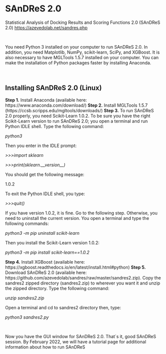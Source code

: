 # SAnDReS 2.0
Statistical Analysis of Docking Results and Scoring Functions 2.0 (SAnDReS 2.0)
https://azevedolab.net/sandres.php
<P>&nbsp;</P>
You need Python 3 installed on your computer to run SAnDReS 2.0. In addition, you need Matplotlib, NumPy, scikit-learn, SciPy, and XGBoost. It is also necessary to have MGLTools 1.5.7 installed on your computer. You can make the installation of Python packages faster by installing Anaconda. 
<P>&nbsp;</P>
<H2>Installing SAnDReS 2.0 (Linux)</H2>  
<B>Step 1.</B> Install Anaconda (available here: https://www.anaconda.com/download/)
<B>Step 2.</B> Install MGLTools 1.5.7 (https://ccsb.scripps.edu/mgltools/downloads/)
<B>Step 3.</B> To run SAnDReS 2.0 properly, you need Scikit-Learn 1.0.2. To be sure you have the right Scikit-Learn version to run SAnDReS 2.0; you open a terminal and run Python IDLE shell. Type the following command:
<P><I>python3</I></P>
Then you enter in the IDLE prompt:
<P><I>>>>import sklearn</P>
<P>>>>print(sklearn.__version__)</I></P>
You should get the following message: 
<P>1.0.2</P>
To exit the Python IDLE shell, you type:
<P><I>>>>quit()</I></P>
If you have version 1.0.2, it is fine. Go to the following step. Otherwise, you need to uninstall the current version. You open a terminal and type the following commands:
<P><I>python3 -m pip uninstall scikit-learn</I></P>
Then you install the Scikit-Learn version 1.0.2:
<P><I>python3 -m pip install scikit-learn==1.0.2</I></P>
<B>Step 4.</B> Install XGBoost (available here: https://xgboost.readthedocs.io/en/latest/install.html#python)
<B>Step 5.</B> Download SAnDReS 2.0 (available here: https://github.com/azevedolab/sandres/raw/master/sandres2.zip). Copy the sandres2 zipped directory (sandres2.zip) to wherever you want it and unzip the zipped directory. 
Type the following command:
<P><I>unzip sandres2.zip</I></P>
Open a terminal and cd to sandres2 directory then, type:
<P><I>python3 sandres2.py</I></P> 
<P>&nbsp;</P>
Now you have the GUI window for SAnDReS 2.0. That´s it, good SAnDReS session. By February 2022, we will have a tutorial page for additional information about how to run SAnDReS
